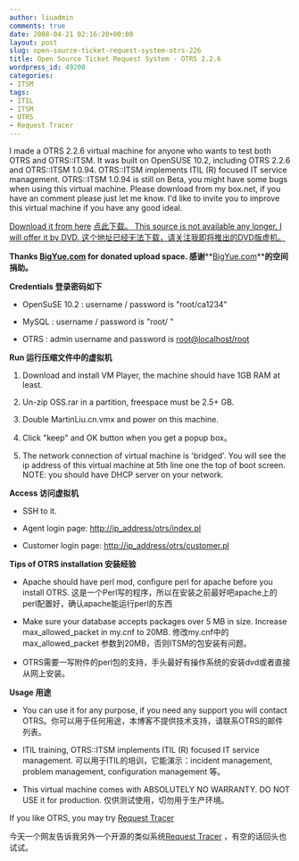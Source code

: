 ```yaml
---
author: liuadmin
comments: true
date: 2008-04-21 02:16:20+00:00
layout: post
slug: open-source-ticket-request-system-otrs-226
title: Open Source Ticket Request System - OTRS 2.2.6
wordpress_id: 49200
categories:
- ITSM
tags:
- ITIL
- ITSM
- OTRS
- Request Tracer
---
```


I made a OTRS 2.2.6 virtual machine for anyone who wants to test both OTRS and OTRS::ITSM. It was built on OpenSUSE 10.2, including OTRS 2.2.6 and OTRS::ITSM 1.0.94. OTRS::ITSM implements ITIL (R) focused IT service management. OTRS::ITSM 1.0.94 is still on Beta, you might have some bugs when using this virtual machine. Please download from my box.net, if you have an comment please just let me know. I'd like to invite you to improve this virtual machine if you have any good ideal.

[Download it from here](http://demo.wholog.net/OSS.rar) [点此下载。 ](http://demo.wholog.net/OSS.rar)[This source is not available any longer. I will offer it by DVD.  这个地址已经无法下载，请关注我即将推出的DVD版虚机。](http://demo.wholog.net/OSS.rar)

**Thanks [BigYue.com](http://www.bigyue.com) for donated upload space.  感谢****[BigYue.com](http://www.bigyue.com)****的空间捐助。**

**Credentials 登录密码如下**



	
  * OpenSuSE 10.2 : username / password is "root/ca1234"

	
  * MySQL : username / password is "root/ "

	
  * OTRS : admin username and password is [root@localhost/root](mailto:root@localhost/root)


**Run 运行压缩文件中的虚拟机**



	
  1. Download and install VM Player, the machine should have 1GB RAM at least.

	
  2. Un-zip OSS.rar in a partition, freespace must be 2.5+ GB.

	
  3. Double MartinLiu.cn.vmx and power on this machine.

	
  4. Click "keep" and OK button when you get a popup box。

	
  5. The network connection of virtual machine is 'bridged'. You will see the ip address of this virtual machine at 5th line one the top of boot screen. NOTE: you should have DHCP server on your network.


**Access 访问虚拟机**



	
  * SSH to it.

	
  * Agent login page: [http://ip_address/otrs/index.pl](http://ip_address/otrs/index.pl)

	
  * Customer login page: [http://ip_address/otrs/customer.pl](http://ip_address/otrs/customer.pl)


**Tips of OTRS installation 安装经验**



	
  * Apache should have perl mod, configure perl for apache before you install OTRS. 这是一个Perl写的程序，所以在安装之前最好吧apache上的perl配置好，确认apache能运行perl的东西

	
  * Make sure your database accepts packages over 5 MB in size. Increase max_allowed_packet in my.cnf to 20MB. 修改my.cnf中的max_allowed_packet 参数到20MB，否则ITSM的包安装有问题。

	
  * OTRS需要一写附件的perl包的支持，手头最好有操作系统的安装dvd或者直接从网上安装。


**Usage 用途**



	
  * You can use it for any purpose, if you need any support you will contact OTRS。你可以用于任何用途，本博客不提供技术支持，请联系OTRS的邮件列表。

	
  * ITIL training, OTRS::ITSM implements ITIL (R) focused IT service management. 可以用于ITIL的培训，它能演示：incident management, problem management, configuration management 等。

	
  * This virtual machine comes with ABSOLUTELY NO WARRANTY. DO NOT USE it for production. 仅供测试使用，切勿用于生产环境。


If you like OTRS, you may try [Request Tracer](http://www.bestpractical.com/rt/)

今天一个网友告诉我另外一个开源的类似系统[Request Tracer](http://www.bestpractical.com/rt/) ，有空的话回头也试试。
